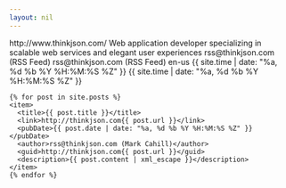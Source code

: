 ```yaml
---
layout: nil
---
```

<?xml version="1.0"?>
<rss version="2.0" xmlns:atom="http://www.w3.org/2005/Atom">

  <channel>
    <title>thinkjson.com | Mark Cahill</title> 
    <link>http://www.thinkjson.com/</link> 
    <description>Web application developer specializing in scalable web services and elegant user experiences</description> 
    <managingEditor>rss@thinkjson.com (RSS Feed)</managingEditor> 
    <webMaster>rss@thinkjson.com (RSS Feed)</webMaster>
    <atom:link href="http://www.thinkjson.com/feed" rel="self" type="application/rss+xml" />
    <language>en-us</language>
    <pubDate>{{ site.time | date: "%a, %d %b %Y %H:%M:%S %Z" }}</pubDate>
    <lastBuildDate>{{ site.time | date: "%a, %d %b %Y %H:%M:%S %Z" }}</lastBuildDate>

    {% for post in site.posts %}
    <item>
      <title>{{ post.title }}</title>
      <link>http://thinkjson.com{{ post.url }}</link>
      <pubDate>{{ post.date | date: "%a, %d %b %Y %H:%M:%S %Z" }}</pubDate>
      <author>rss@thinkjson.com (Mark Cahill)</author>
      <guid>http://thinkjson.com{{ post.url }}</guid>
      <description>{{ post.content | xml_escape }}</description>
    </item>
    {% endfor %}

  </channel> 
</rss>